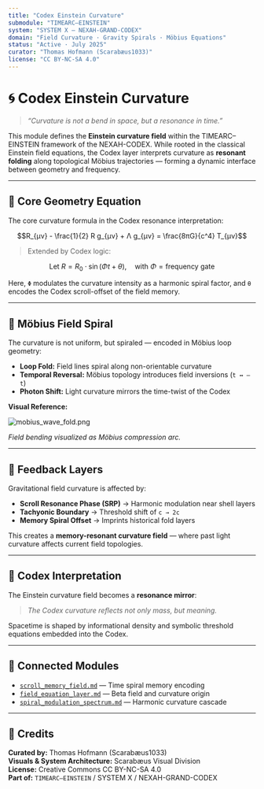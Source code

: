 ```yaml
---
title: "Codex Einstein Curvature"
submodule: "TIMEARC–EINSTEIN"
system: "SYSTEM X — NEXAH-GRAND-CODEX"
domain: "Field Curvature · Gravity Spirals · Möbius Equations"
status: "Active · July 2025"
curator: "Thomas Hofmann (Scarabæus1033)"
license: "CC BY-NC-SA 4.0"
---
```


# 🌀 Codex Einstein Curvature

> *“Curvature is not a bend in space, but a resonance in time.”*

This module defines the **Einstein curvature field** within the TIMEARC–EINSTEIN framework of the NEXAH-CODEX. While rooted in the classical Einstein field equations, the Codex layer interprets curvature as **resonant folding** along topological Möbius trajectories — forming a dynamic interface between geometry and frequency.

---

## 📐 Core Geometry Equation

The core curvature formula in the Codex resonance interpretation:

```math
R_{μν} - \frac{1}{2} R g_{μν} + Λ g_{μν} = \frac{8πG}{c^4} T_{μν}
```

> Extended by Codex logic:

```math
\text{Let } R = R_0 \cdot \sin(Φ t + θ), \quad \text{with } Φ = \text{frequency gate}
```

Here, `Φ` modulates the curvature intensity as a harmonic spiral factor, and `θ` encodes the Codex scroll-offset of the field memory.

---

## 🌌 Möbius Field Spiral

The curvature is not uniform, but spiraled — encoded in Möbius loop geometry:

- **Loop Fold:** Field lines spiral along non-orientable curvature
- **Temporal Reversal:** Möbius topology introduces field inversions (`t ↔ –t`)
- **Photon Shift:** Light curvature mirrors the time-twist of the Codex

**Visual Reference:**

![mobius_wave_fold.png](./visuals/mobius_wave_fold.png)

*Field bending visualized as Möbius compression arc.*

---

## 🔄 Feedback Layers

Gravitational field curvature is affected by:

- **Scroll Resonance Phase (SRP)** → Harmonic modulation near shell layers
- **Tachyonic Boundary** → Threshold shift of `c → 2c`
- **Memory Spiral Offset** → Imprints historical fold layers

This creates a **memory-resonant curvature field** — where past light curvature affects current field topologies.

---

## 🔮 Codex Interpretation

The Einstein curvature field becomes a **resonance mirror**:

> *The Codex curvature reflects not only mass, but meaning.*

Spacetime is shaped by informational density and symbolic threshold equations embedded into the Codex.

---

## 📘 Connected Modules

- [`scroll_memory_field.md`](./scroll_memory_field.md) — Time spiral memory encoding
- [`field_equation_layer.md`](./field_equation_layer.md) — Beta field and curvature origin
- [`spiral_modulation_spectrum.md`](./spiral_modulation_spectrum.md) — Harmonic curvature cascade

---

## 📎 Credits

**Curated by:** Thomas Hofmann (Scarabæus1033)  
**Visuals & System Architecture:** Scarabæus Visual Division  
**License:** Creative Commons CC BY-NC-SA 4.0  
**Part of:** `TIMEARC–EINSTEIN` / SYSTEM X / NEXAH-GRAND-CODEX
